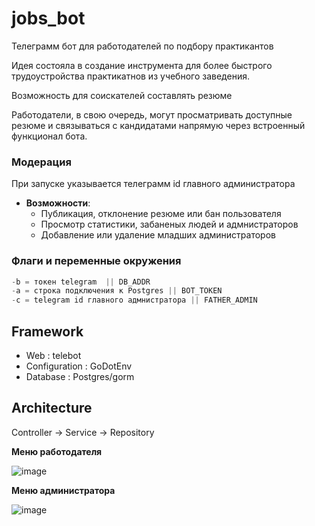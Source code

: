 # jobs_bot

Телеграмм бот для работодателей по подбору практикантов 

Идея состояла в создание инструмента для более быстрого трудоустройства практикатнов из учебного заведения.



Возможность для соискателей составлять резюме

Работодатели, в свою очередь, могут просматривать доступные резюме и 
связываться с кандидатами напрямую через встроенный функционал бота.

### Модерация
При запуске указывается телеграмм id главного администратора

* **Возможности**:
  - Публикация, отклонение резюме или бан пользователя
  - Просмотр статистики, забаненых людей и адмнистраторов
  - Добавление или удаление младших администраторов

### Флаги и переменные окружения
```go
-b = токен telegram  || DB_ADDR
-a = строка подключения к Postgres || BOT_TOKEN
-c = telegram id главного адмнистратора || FATHER_ADMIN
```


## Framework
- Web : telebot
- Configuration : GoDotEnv
- Database : Postgres/gorm

## Architecture

Controller -> Service -> Repository

**Меню работодателя**

![image](https://github.com/MorZLE/jobs_bot/assets/122459662/1b72e110-184d-4499-b4e6-a25925b71f68)

**Меню администратора**

![image](https://github.com/MorZLE/jobs_bot/assets/122459662/1b70d912-86e0-4014-9254-e5426ac182e2)

